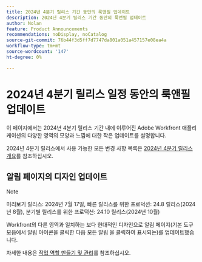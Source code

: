 ```yaml
---
title: 2024년 4분기 릴리스 기간 동안의 룩앤필 업데이트
description: 2024년 4분기 릴리스 기간 동안의 룩앤필 업데이트
author: Nolan
feature: Product Announcements
recommendations: noDisplay, noCatalog
source-git-commit: 76b44f3d5ff7d7747da801a051a457157e08ea4a
workflow-type: tm+mt
source-wordcount: '147'
ht-degree: 0%

---
```


# 2024년 4분기 릴리스 일정 동안의 룩앤필 업데이트

이 페이지에서는 2024년 4분기 릴리스 기간 내에 이루어진 Adobe Workfront 애플리케이션의 다양한 영역의 모양과 느낌에 대한 작은 업데이트를 설명합니다.

2024년 4분기 릴리스에서 사용 가능한 모든 변경 사항 목록은 [2024년 4분기 릴리스 개요](/help/quicksilver/product-announcements/product-releases/24-q4-release-activity/24-q4-release-overview.md)를 참조하십시오.

## 알림 페이지의 디자인 업데이트

>[!NOTE]
>
>미리보기 릴리스: 2024년 7월 17일, 빠른 릴리스를 위한 프로덕션: 24.8 릴리스(2024년 8월), 분기별 릴리스를 위한 프로덕션: 24.10 릴리스(2024년 10월)

Workfront의 다른 영역과 일치하는 보다 현대적인 디자인으로 알림 페이지(기본 도구 모음에서 알림 아이콘을 클릭한 다음 모든 알림 을 클릭하여 표시되는)를 업데이트했습니다.

자세한 내용은 [작업 역할 만들기 및 관리](/help/quicksilver/administration-and-setup/set-up-workfront/organizational-setup/create-manage-job-roles.md)를 참조하십시오.
